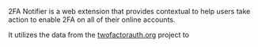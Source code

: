 2FA Notifier is a web extension that provides contextual
to help users take action to enable 2FA on all of their
online accounts.

It utilizes the data from the [twofactorauth.org](twofactorauth.org) project to 